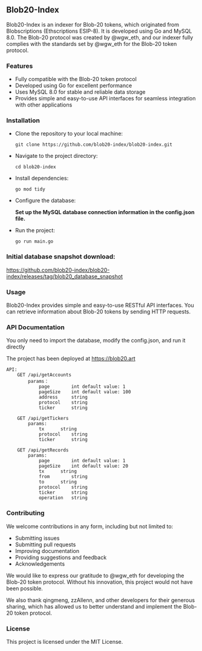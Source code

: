 ## Blob20-Index

Blob20-Index is an indexer for Blob-20 tokens, which originated from Blobscriptions (Ethscriptions ESIP-8). It is developed using Go and MySQL 8.0. The Blob-20 protocol was created by @wgw_eth, and our indexer fully complies with the standards set by @wgw_eth for the Blob-20 token protocol.

### Features
- Fully compatible with the Blob-20 token protocol
- Developed using Go for excellent performance
- Uses MySQL 8.0 for stable and reliable data storage
- Provides simple and easy-to-use API interfaces for seamless integration with other applications

### Installation

- Clone the repository to your local machine:
    ```
    git clone https://github.com/blob20-index/blob20-index.git
    ```

- Navigate to the project directory:
    ```
    cd blob20-index
    ```

- Install dependencies:
    ```
    go mod tidy
    ```

- Configure the database:
  
    **Set up the MySQL database connection information in the config.json file.**

- Run the project:

    ```
    go run main.go
    ```

### Initial database snapshot download:
https://github.com/blob20-index/blob20-index/releases/tag/blob20_database_snapshot

### Usage
Blob20-Index provides simple and easy-to-use RESTful API interfaces. You can retrieve information about Blob-20 tokens by sending HTTP requests.

### API Documentation
You only need to import the database, modify the config.json, and run it directly

The project has been deployed at https://blob20.art
```
API:
	GET /api/getAccounts
		params：
			page 		int	default value: 1
			pageSize	int	default value: 100
			address		string
			protocol	string
			ticker 		string

	GET /api/getTickers
		params:
			tx		string
			protocol	string
			ticker 		string

	GET /api/getRecords
		params:
			page 		int	default value: 1
			pageSize	int	default value: 20
			tx		string
			from		string
			to 		string
			protocol	string
			ticker		string
			operation	string
```
### Contributing
We welcome contributions in any form, including but not limited to:

- Submitting issues
- Submitting pull requests
- Improving documentation
- Providing suggestions and feedback
- Acknowledgements

We would like to express our gratitude to @wgw_eth for developing the Blob-20 token protocol. Without his innovation, this project would not have been possible.

We also thank qingmeng, zzAllenn, and other developers for their generous sharing, which has allowed us to better understand and implement the Blob-20 token protocol.

### License
This project is licensed under the MIT License.

